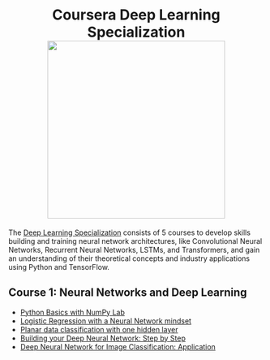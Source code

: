 <h1 align="center">
  Coursera Deep Learning Specialization
  
  <br>  
  <img src="https://www.deeplearning.ai/wp-content/uploads/2021/02/LogoFiles_DeepLearning_PrimaryLogo.png" width="350" />
</h1> 

The [Deep Learning Specialization](https://www.coursera.org/specializations/deep-learning?utm_source=gg&utm_medium=sem&utm_campaign=17-DeepLearning-US&utm_content=B2C&campaignid=904733485&adgroupid=46370300620&device=c&keyword=deeplearning%20ai%20coursera&matchtype=p&network=g&devicemodel=&adpostion=&creativeid=415429098219&hide_mobile_promo&gclid=CjwKCAiAgvKQBhBbEiwAaPQw3H5JWmy9EKGM8fUvP_HOwug8Pf2e3RMAJSSRQ60gdsnQBEamNnR8kxoCB1IQAvD_BwE) consists of 5 courses to develop skills building and training neural network architectures, like Convolutional Neural Networks, Recurrent Neural Networks, LSTMs, and Transformers, and gain an understanding of their theoretical concepts and industry applications using Python and TensorFlow.

<h2>
  Course 1: Neural Networks and Deep Learning
</h2> 

- [Python Basics with NumPy Lab](https://github.com/kellibelcher/Coursera-Deep-Learning-Specialization/blob/main/Course%201%20-%20Neural%20Networks%20and%20Deep%20Learning/Week%202%20Lab%201%20-%20Python%20Basics%20with%20Numpy/Python_Basics_with_Numpy.ipynb)
- [Logistic Regression with a Neural Network mindset](https://github.com/kellibelcher/Coursera-Deep-Learning-Specialization/blob/main/Course%201%20-%20Neural%20Networks%20and%20Deep%20Learning/Week%202%20Lab%202%20-%20Logistic%20Regression%20with%20a%20Neural%20Network%20mindset/Logistic_Regression_with_a_Neural_Network_mindset.ipynb)
- [Planar data classification with one hidden layer](https://github.com/kellibelcher/Coursera-Deep-Learning-Specialization/blob/main/Course%201%20-%20Neural%20Networks%20and%20Deep%20Learning/Week%203%20Lab%201%20-%20Planar%20Data%20Classification%20with%20One%20Hidden%20Layer/Planar_data_classification_with_one_hidden_layer.ipynb)
- [Building your Deep Neural Network: Step by Step](https://github.com/kellibelcher/Coursera-Deep-Learning-Specialization/blob/main/Course%201%20-%20Neural%20Networks%20and%20Deep%20Learning/Week%204%20Lab%201%20-%20Building%20your%20Deep%20Neural%20Network%20Step%20by%20Step/Building_your_Deep_Neural_Network_Step_by_Step.ipynb)
- [Deep Neural Network for Image Classification: Application](https://github.com/kellibelcher/Coursera-Deep-Learning-Specialization/blob/main/Course%201%20-%20Neural%20Networks%20and%20Deep%20Learning/Week%204%20Final%20Assignment/Deep%20Neural%20Network%20-%20Application.ipynb)